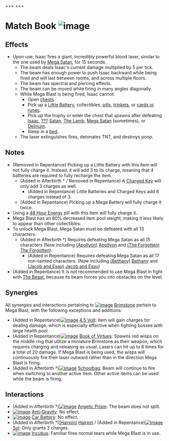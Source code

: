+++
+++

 # Match Book ![image](/image/Match_Book.png) 


Effects
---------


* Upon use, Isaac fires a giant, incredibly powerful blood laser, similar to the one used by [Mega Satan](/wiki/Mega_Satan "Mega Satan"), for 15 seconds.
	+ The beam deals Isaac's current damage multiplied by 5 per tick.
	+ The beam has enough power to push Isaac backward while being fired and will last between rooms, and across multiple floors.
	+ The beam has spectral and piercing effects.
	+ The beam can be moved while firing in many angles diagonally.
	+ While Mega Blast is being fired, Isaac cannot:
		- Open [chests](/wiki/Chests "Chests").
		- Pick up a [Little Battery](/wiki/Little_Battery "Little Battery"), collectibles, [pills](/wiki/Pill "Pill"), [trinkets](/wiki/Trinket "Trinket"), or [cards or runes](/wiki/Cards_and_Runes "Cards and Runes").
		- Pick up the trophy or enter the chest that spawns after defeating [Isaac](/wiki/Isaac_(Boss) "Isaac (Boss)"), [???](/wiki/%3F%3F%3F_(Boss) "??? (Boss)") [Satan](/wiki/Satan "Satan"), [The Lamb](/wiki/The_Lamb "The Lamb"), [Mega Satan](/wiki/Mega_Satan "Mega Satan") (sometimes), or [Delirium](/wiki/Delirium "Delirium").
		- Sleep in a [bed](/wiki/Bed "Bed").
	+ The laser extinguishes fires, detonates TNT, and destroys poop.


Notes
-------


* (Removed in Repentance) Picking up a Little Battery with this item will not fully charge it. Instead, it will add 3 to its charge, meaning that 4 batteries are required to fully recharge the item.
	+ (Added in Afterbirth † / Removed in Repentance) A [Charged Key](/wiki/Charged_Key "Charged Key") will only add 3 charges as well.
		- (Added in Repentance) Little Batteries and Charged Keys add 6 charges instead of 3.
	+ (Added in Repentance) Picking up a Mega Battery will fully charge it twice.
* Using a [48 Hour Energy](/wiki/48_Hour_Energy "48 Hour Energy") pill with this item will fully charge it.
* Mega Blast has an 80% decreased item pool weight, making it less likely to appear than other collectibles.
* To unlock Mega Blast, Mega Satan must be defeated with all 13 characters.
	+ (Added in Afterbirth †) Requires defeating Mega Satan as all 15 characters (Now including [(Apollyon)](/wiki/Apollyon "Apollyon") [Apollyon](/wiki/Apollyon "Apollyon") and  [(The Forgotten)](/wiki/The_Forgotten "The Forgotten") [The Forgotten](/wiki/The_Forgotten "The Forgotten")).
		- (Added in Repentance) Requires defeating Mega Satan as all 17 non-tainted characters. (Now including  [(Bethany)](/wiki/Bethany "Bethany") [Bethany](/wiki/Bethany "Bethany") and  [(Jacob and Esau)](/wiki/Jacob_and_Esau "Jacob and Esau") [Jacob and Esau](/wiki/Jacob_and_Esau "Jacob and Esau"))
* (Added in Repentance) It is not recommended to use Mega Blast in fight with [The Beast](/wiki/The_Beast "The Beast"), because its beam forces you into obstacles on the level.


Synergies
-----------


All synergies and interactions pertaining to [![image](/image/Brimstone.png)](/wiki/Brimstone "Brimstone") [Brimstone](/wiki/Brimstone "Brimstone") pertain to Mega Blast, with the following exceptions and additions:



* (Added in Repentance)[![image](/image/4.5_Volt.png)](/wiki/4.5_Volt "4.5 Volt") [4.5 Volt](/wiki/4.5_Volt "4.5 Volt"): Item will gain charges for dealing damage, which is especially effective when fighting bosses with large health pool.
* (Added in Repentance)[![image](/image/Book_of_Virtues.png)](/wiki/Book_of_Virtues "Book of Virtues") [Book of Virtues](/wiki/Book_of_Virtues "Book of Virtues"): Spawns red wisps on the middle ring that utilize a miniature Brimstone as their weapon, which requires charging and releasing as usual. Lasers can hit up to 8 times for a total of 20 damage. If Mega Blast is being used, the wisps will continuously fire their laser outward rather than in the direction Mega Blast is firing.
* (Added in Afterbirth †)[![image](/image/Schoolbag.png)](/wiki/Schoolbag "Schoolbag") [Schoolbag](/wiki/Schoolbag "Schoolbag"): Beam will continue to fire when switching to another active item. Other active items can be used while the beam is firing.


Interactions
--------------


* (Added in Afterbirth †)[![image](/image/Angelic_Prism.png)](/wiki/Angelic_Prism "Angelic Prism") [Angelic Prism](/wiki/Angelic_Prism "Angelic Prism"): The beam does not split.
* [![image](/image/Anti-Gravity.png)](/wiki/Anti-Gravity "Anti-Gravity") [Anti-Gravity](/wiki/Anti-Gravity "Anti-Gravity"): No effect.
* [![image](/image/Car_Battery.png)](/wiki/Car_Battery "Car Battery") [Car Battery](/wiki/Car_Battery "Car Battery"): No effect.
* (Added in Afterbirth †)[(Hairpin)](/wiki/Hairpin "Hairpin") [Hairpin](/wiki/Hairpin "Hairpin") / (Added in Repentance)[![image](/image/Sol.png)](/wiki/Sol "Sol") [Sol](/wiki/Sol "Sol"): Only grants 3 charges.
* [![image](/image/Incubus.png)](/wiki/Incubus "Incubus") [Incubus](/wiki/Incubus "Incubus"): Familiar fires normal tears while Mega Blast is in use.


